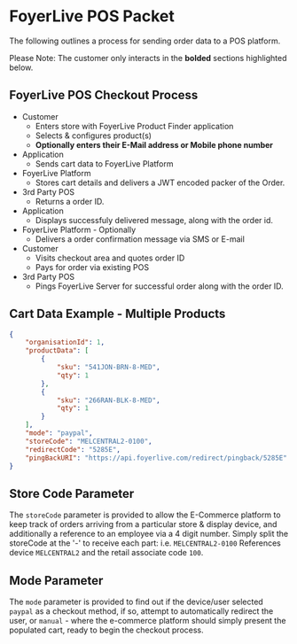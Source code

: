 # FoyerLive POS Packet
The following outlines a process for sending order data to a POS platform.

Please Note: The customer only interacts in the **bolded** sections highlighted below.

## FoyerLive POS Checkout Process

- Customer
    - Enters store with FoyerLive Product Finder application
    - Selects & configures product(s)
    - **Optionally enters their E-Mail address or Mobile phone number**
- Application
    - Sends cart data to FoyerLive Platform
- FoyerLive Platform
    - Stores cart details and delivers a JWT encoded packer of the Order.
- 3rd Party POS
    - Returns a order ID.
- Application
    - Displays successfuly delivered message, along with the order id.
- FoyerLive Platform - Optionally
    - Delivers a order confirmation message via SMS or E-mail
- Customer
    - Visits checkout area and quotes order ID
    - Pays for order via existing POS
- 3rd Party POS
    - Pings FoyerLive Server for successful order along with the order ID.
    
## Cart Data Example - Multiple Products
```json
{
    "organisationId": 1,
    "productData": [
        {
            "sku": "541JON-BRN-8-MED",
            "qty": 1
        },
        {
            "sku": "266RAN-BLK-8-MED",
            "qty": 1
        }
    ],
    "mode": "paypal",
    "storeCode": "MELCENTRAL2-0100",
    "redirectCode": "5285E",
    "pingBackURI": "https://api.foyerlive.com/redirect/pingback/5285E"
}
```

## Store Code Parameter
The `storeCode` parameter is provided to allow the E-Commerce platform to keep track of orders arriving from a particular store & display device, and additionally a reference to an employee via a 4 digit number. Simply split the storeCode at the '-' to receive each part: i.e. `MELCENTRAL2-0100` References device `MELCENTRAL2` and the retail associate code `100`.

## Mode Parameter
The `mode` parameter is provided to find out if the device/user selected `paypal` as a checkout method, if so, attempt to automatically redirect the user, or `manual` - where the e-commerce platform should simply present the populated cart, ready to begin the checkout process.
